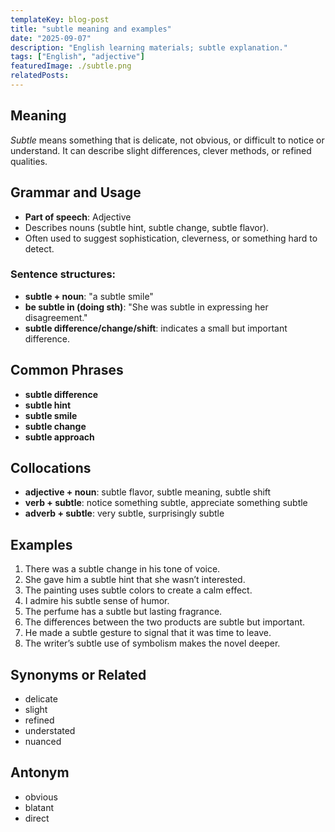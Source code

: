 ```yaml
---
templateKey: blog-post
title: "subtle meaning and examples"
date: "2025-09-07"
description: "English learning materials; subtle explanation."
tags: ["English", "adjective"]
featuredImage: ./subtle.png
relatedPosts:
---
```


## Meaning

_Subtle_ means something that is delicate, not obvious, or difficult to notice or understand. It can describe slight differences, clever methods, or refined qualities.

## Grammar and Usage

- **Part of speech**: Adjective
- Describes nouns (subtle hint, subtle change, subtle flavor).
- Often used to suggest sophistication, cleverness, or something hard to detect.

### Sentence structures:

- **subtle + noun**: "a subtle smile"
- **be subtle in (doing sth)**: "She was subtle in expressing her disagreement."
- **subtle difference/change/shift**: indicates a small but important difference.

## Common Phrases

- **subtle difference**
- **subtle hint**
- **subtle smile**
- **subtle change**
- **subtle approach**

## Collocations

- **adjective + noun**: subtle flavor, subtle meaning, subtle shift
- **verb + subtle**: notice something subtle, appreciate something subtle
- **adverb + subtle**: very subtle, surprisingly subtle

## Examples

1. There was a subtle change in his tone of voice.
2. She gave him a subtle hint that she wasn’t interested.
3. The painting uses subtle colors to create a calm effect.
4. I admire his subtle sense of humor.
5. The perfume has a subtle but lasting fragrance.
6. The differences between the two products are subtle but important.
7. He made a subtle gesture to signal that it was time to leave.
8. The writer’s subtle use of symbolism makes the novel deeper.

## Synonyms or Related

- delicate
- slight
- refined
- understated
- nuanced

## Antonym

- obvious
- blatant
- direct
